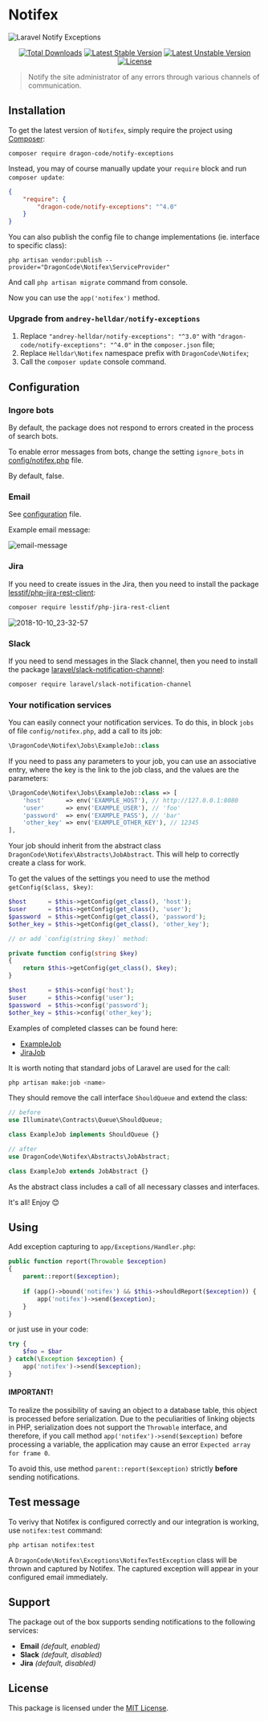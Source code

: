 # Notifex

<img src="https://preview.dragon-code.pro/TheDragonCode/notifex.svg?brand=laravel" alt="Laravel Notify Exceptions"/>

<p align="center">
    <a href="https://packagist.org/packages/dragon-code/notify-exceptions"><img src="https://img.shields.io/packagist/dt/dragon-code/notify-exceptions.svg?style=flat-square" alt="Total Downloads" /></a>
    <a href="https://packagist.org/packages/dragon-code/notify-exceptions"><img src="https://poser.pugx.org/dragon-code/notify-exceptions/v/stable?format=flat-square" alt="Latest Stable Version" /></a>
    <a href="https://packagist.org/packages/dragon-code/notify-exceptions"><img src="https://poser.pugx.org/dragon-code/notify-exceptions/v/unstable?format=flat-square" alt="Latest Unstable Version" /></a>
    <a href="LICENSE"><img src="https://poser.pugx.org/dragon-code/notify-exceptions/license?format=flat-square" alt="License" /></a>
</p>

> Notify the site administrator of any errors through various channels of communication.


## Installation

To get the latest version of `Notifex`, simply require the project using [Composer](https://getcomposer.org):

```
composer require dragon-code/notify-exceptions
```

Instead, you may of course manually update your `require` block and run `composer update`:

```json
{
    "require": {
        "dragon-code/notify-exceptions": "^4.0"
    }
}
```

You can also publish the config file to change implementations (ie. interface to specific class):

```
php artisan vendor:publish --provider="DragonCode\Notifex\ServiceProvider"
```

And call `php artisan migrate` command from console.

Now you can use the `app('notifex')` method.

### Upgrade from `andrey-helldar/notify-exceptions`

1. Replace `"andrey-helldar/notify-exceptions": "^3.0"` with `"dragon-code/notify-exceptions": "^4.0"` in the `composer.json` file;
3. Replace `Helldar\Notifex` namespace prefix with `DragonCode\Notifex`;
4. Call the `composer update` console command.

## Configuration

### Ingore bots

By default, the package does not respond to errors created in the process of search bots.

To enable error messages from bots, change the setting `ignore_bots` in [config/notifex.php](config/notifex.php) file.

By default, false.


### Email

See [configuration](config/notifex.php) file.

Example email message:

![email-message](https://user-images.githubusercontent.com/10347617/53572196-c003c700-3b7b-11e9-93e0-bff5aab01078.png)


### Jira

If you need to create issues in the Jira, then you need to install the package [lesstif/php-jira-rest-client](https://github.com/lesstif/php-jira-rest-client):

```bash
composer require lesstif/php-jira-rest-client
```

![2018-10-10_23-32-57](https://user-images.githubusercontent.com/10347617/46765597-187b1a80-cce8-11e8-91c4-ca2fffad88ff.png)


### Slack

If you need to send messages in the Slack channel, then you need to install the
package [laravel/slack-notification-channel](https://packagist.org/packages/laravel/slack-notification-channel):

```bash
composer require laravel/slack-notification-channel
```

### Your notification services

You can easily connect your notification services. To do this, in block `jobs` of file `config/notifex.php`, add a call to its job:

```php
\DragonCode\Notifex\Jobs\ExampleJob::class
```

If you need to pass any parameters to your job, you can use an associative entry, where the key is the link to the job class, and the values are the parameters:

```php
\DragonCode\Notifex\Jobs\ExampleJob::class => [
    'host'      => env('EXAMPLE_HOST'), // http://127.0.0.1:8080
    'user'      => env('EXAMPLE_USER'), // 'foo'
    'password'  => env('EXAMPLE_PASS'), // 'bar'
    'other_key' => env('EXAMPLE_OTHER_KEY'), // 12345
],
```

Your job should inherit from the abstract class `DragonCode\Notifex\Abstracts\JobAbstract`. This will help to correctly create a class for work.

To get the values of the settings you need to use the method `getConfig($class, $key)`:

```php
$host      = $this->getConfig(get_class(), 'host');
$user      = $this->getConfig(get_class(), 'user');
$password  = $this->getConfig(get_class(), 'password');
$other_key = $this->getConfig(get_class(), 'other_key');

// or add `config(string $key)` method:

private function config(string $key)
{
    return $this->getConfig(get_class(), $key);
}

$host      = $this->config('host');
$user      = $this->config('user');
$password  = $this->config('password');
$other_key = $this->config('other_key');
```

Examples of completed classes can be found here:

* [ExampleJob](src/Jobs/ExampleJob.php)
* [JiraJob](src/Jobs/JiraJob.php)

It is worth noting that standard jobs of Laravel are used for the call:

```bash
php artisan make:job <name>
```

They should remove the call interface `ShouldQueue` and extend the class:

```php
// before
use Illuminate\Contracts\Queue\ShouldQueue;

class ExampleJob implements ShouldQueue {}

// after
use DragonCode\Notifex\Abstracts\JobAbstract;

class ExampleJob extends JobAbstract {}
```

As the abstract class includes a call of all necessary classes and interfaces.

It's all! Enjoy 😊


## Using

Add exception capturing to `app/Exceptions/Handler.php`:

```php
public function report(Throwable $exception)
{
    parent::report($exception);
    
    if (app()->bound('notifex') && $this->shouldReport($exception)) {
        app('notifex')->send($exception);
    }
}
```

or just use in your code:

```php
try {
    $foo = $bar
} catch(\Exception $exception) {
    app('notifex')->send($exception);
}
```

#### **IMPORTANT!**

To realize the possibility of saving an object to a database table, this object is processed before serialization. Due to the peculiarities of linking objects in PHP, serialization
does not support the `Throwable` interface, and therefore, if you call method `app('notifex')->send($exception)` before processing a variable, the application may cause an
error `Expected array for frame 0`.

To avoid this, use method `parent::report($exception)` strictly **before** sending notifications.


## Test message

To verivy that Notifex is configured correctly and our integration is working, use `notifex:test` command:

```
php artisan notifex:test
```

A `DragonCode\Notifex\Exceptions\NotifexTestException` class will be thrown and captured by Notifex. The captured exception will appear in your configured email immediately.


## Support

The package out of the box supports sending notifications to the following services:

* **Email** _(default, enabled)_
* **Slack** _(default, disabled)_
* **Jira** _(default, disabled)_

## License

This package is licensed under the [MIT License](LICENSE).
